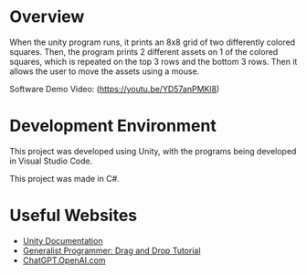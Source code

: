 # Overview

When the unity program runs, it prints an 8x8 grid of two differently colored squares.
Then, the program prints 2 different assets on 1 of the colored squares, which is repeated on the top
3 rows and the bottom 3 rows.
Then it allows the user to move the assets using a mouse.

Software Demo Video: (https://youtu.be/YD57anPMKl8)

# Development Environment

This project was developed using Unity, with the programs being developed in Visual Studio Code.

This project was made in C#.

# Useful Websites

* [Unity Documentation]([https://www.w3schools.com/cs/index.php](https://docs.unity3d.com/ScriptReference/Debug.Log.html)https://docs.unity3d.com/ScriptReference/Debug.Log.html)
* [Generalist Programmer: Drag and Drop Tutorial]([https://stackoverflow.com/](https://generalistprogrammer.com/game-design-development/unity-drag-and-drop-tutorial/)https://generalistprogrammer.com/game-design-development/unity-drag-and-drop-tutorial/)
* [ChatGPT.OpenAI.com]([https://chat.openai.com])
